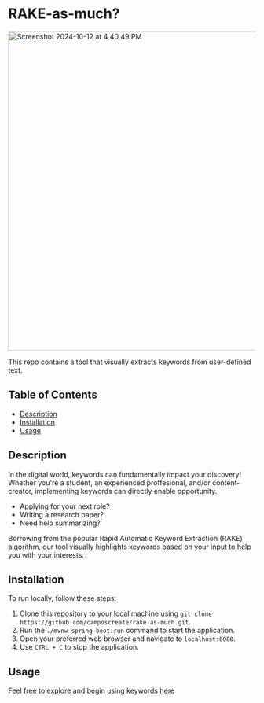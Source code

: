 # RAKE-as-much?
<img width="650" alt="Screenshot 2024-10-12 at 4 40 49 PM" src="https://github.com/user-attachments/assets/cc2236d7-1c27-4f33-bbe6-c23ed8892116">

This repo contains a tool that visually extracts keywords from user-defined text.

## Table of Contents
- [Description](#description)
- [Installation](#installation)
- [Usage](#usage)

## Description

In the digital world, keywords can fundamentally impact your discovery! Whether you're a student, an experienced proffesional, and/or content-creator, implementing keywords can directly enable opportunity.

- Applying for your next role?
- Writing a research paper?
- Need help summarizing?

Borrowing from the popular Rapid Automatic Keyword Extraction (RAKE) algorithm, our tool visually highlights keywords based on your input to help you with your interests. 

## Installation

To run locally, follow these steps:

1. Clone this repository to your local machine using `git clone https://github.com/camposcreate/rake-as-much.git`.
2. Run the `./mvnw spring-boot:run` command to start the application.
3. Open your preferred web browser and navigate to `localhost:8080`.
4. Use `CTRL + C` to stop the application.

## Usage
Feel free to explore and begin using keywords [here](https://rake-as-much-production.up.railway.app/)
